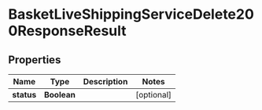 

# BasketLiveShippingServiceDelete200ResponseResult

## Properties

Name | Type | Description | Notes
------------ | ------------- | ------------- | -------------
**status** | **Boolean** |  |  [optional]




